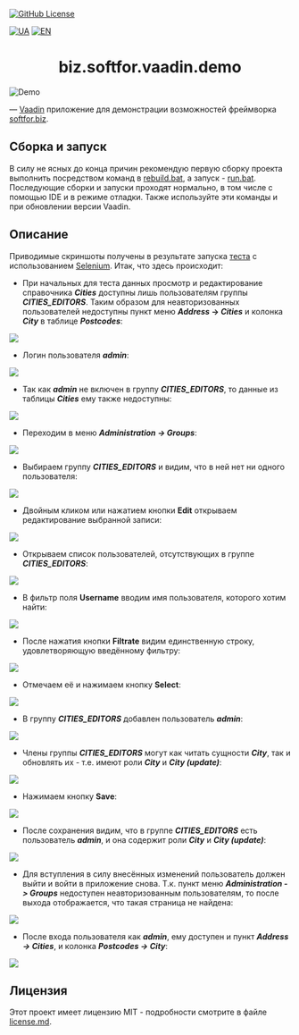 [![GitHub License](https://img.shields.io/github/license/ovsyannykov/biz.softfor)](license.md)

[![UA](https://img.shields.io/badge/UA-yellow)](readme.ua.md)
[![EN](https://img.shields.io/badge/EN-blue)](readme.md)

<h1 align="center">biz.softfor.vaadin.demo</h1>

![Demo](doc/images/readme.png)

— [Vaadin](https://vaadin.com) приложение для демонстрации возможностей
фреймворка [softfor.biz](http://softfor.biz).

## Сборка и запуск

В силу не ясных до конца причин рекомендую первую сборку проекта выполнить
посредством команд в [rebuild.bat](rebuild.bat), а запуск - [run.bat](run.bat).
Последующие сборки и запуски проходят нормально, в том числе с помощью IDE и в
режиме отладки. Также используйте эти команды и при обновлении версии Vaadin.

## Описание

Приводимые скриншоты получены в результате запуска
[теста](src/test/java/biz/softfor/vaadin/user/AccessSeTest.java) с
использованием [Selenium](https://www.selenium.dev). Итак, что здесь происходит:

- При начальных для теста данных просмотр и редактирование справочника
***Cities*** доступны лишь пользователям группы ***CITIES_EDITORS***.
Таким образом для неавторизованных пользователей недоступны пункт меню
***Address* -> *Cities*** и колонка ***City*** в таблице ***Postcodes***:

![](doc/images/0.png)

- Логин пользователя ***admin***:

![](doc/images/1.png)

- Так как ***admin*** не включен в группу ***CITIES_EDITORS***, то данные
из таблицы ***Cities*** ему также недоступны:

![](doc/images/2.png)

- Переходим в меню ***Administration -> Groups***:

![](doc/images/3.png)

- Выбираем группу ***CITIES_EDITORS*** и видим, что в ней нет ни одного
пользователя:

![](doc/images/4.png)

- Двойным кликом или нажатием кнопки **Edit** открываем редактирование выбранной
записи:

![](doc/images/5.png)

- Открываем список пользователей, отсутствующих в группе ***CITIES_EDITORS***:

![](doc/images/7.png)

- В фильтр поля **Username** вводим имя пользователя, которого хотим найти:

![](doc/images/9.png)

- После нажатия кнопки **Filtrate** видим единственную строку, удовлетворяющую
введённому фильтру:

![](doc/images/10.png)

- Отмечаем её и нажимаем кнопку **Select**:

![](doc/images/12.png)

- В группу ***CITIES_EDITORS*** добавлен пользователь ***admin***:

![](doc/images/13.png)

- Члены группы ***CITIES_EDITORS*** могут как читать сущности ***City***, так и
обновлять их - т.е. имеют роли ***City*** и ***City (update)***:

![](doc/images/14.png)

- Нажимаем кнопку **Save**:

![](doc/images/15.png)

- После сохранения видим, что в группе ***CITIES_EDITORS*** есть пользователь
***admin***, и она содержит роли ***City*** и ***City (update)***:

![](doc/images/16.png)

- Для вступления в силу внесённых изменений пользователь должен выйти и войти в
приложение снова. Т.к. пункт меню ***Administration -> Groups*** недоступен
неавторизованным пользователям, то после выхода отображается, что такая страница
не найдена:

![](doc/images/17.png)

- После входа пользователя как ***admin***, ему доступен и пункт
***Address -> Cities***, и колонка ***Postcodes -> City***:

![](doc/images/18.png)

## Лицензия

Этот проект имеет лицензию MIT - подробности смотрите в файле [license.md](license.md).

